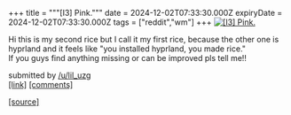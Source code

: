 +++
title = """[I3] Pink."""
date = 2024-12-02T07:33:30.000Z
expiryDate = 2024-12-02T07:33:30.000Z
tags = ["reddit","wm"]
+++
[![[I3] Pink.](https://b.thumbs.redditmedia.com/8HYn901Xu9IgtG0i2SdGUrwZOEMWb28IYW4dvRFqtAs.jpg "[I3] Pink.")](https://www.reddit.com/r/unixporn/comments/1h4pp93/i3_pink/)

Hi this is my second rice but I call it my first rice, because the other one is hyprland and it feels like "you installed hyprland, you made rice."  
If you guys find anything missing or can be improved pls tell me!!

submitted by [/u/lil\_uzg](https://www.reddit.com/user/lil_uzg)  
[\[link\]](https://www.reddit.com/gallery/1h4pp93) [\[comments\]](https://www.reddit.com/r/unixporn/comments/1h4pp93/i3_pink/)

[[source]](https://www.reddit.com/r/unixporn/comments/1h4pp93/i3_pink/)
